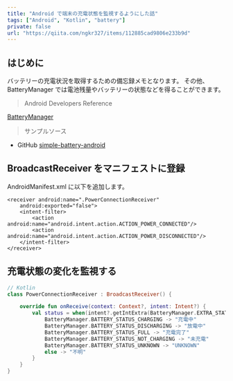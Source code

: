 ```yaml
---
title: "Android で端末の充電状態を監視するようにした話"
tags: ["Android", "Kotlin", "battery"]
private: false
url: "https://qiita.com/ngkr327/items/112885cad9806e233b9d"
---
```


## はじめに

バッテリーの充電状況を取得するための備忘録メモとなります。
その他、BatteryManager では電池残量やバッテリーの状態などを得ることができます。

> Android Developers Reference

[BatteryManager](https://developer.android.com/reference/android/os/BatteryManager)

> サンプルソース

- GitHub
[simple-battery-android](https://github.com/ngkr327/simple-battery-android)

## BroadcastReceiver をマニフェストに登録

AndroidManifest.xml に以下を追加します。

```
<receiver android:name=".PowerConnectionReceiver"
    android:exported="false">
    <intent-filter>
        <action android:name="android.intent.action.ACTION_POWER_CONNECTED"/>
        <action android:name="android.intent.action.ACTION_POWER_DISCONNECTED"/>
    </intent-filter>
</receiver>
```

## 充電状態の変化を監視する

```Kotlin
// Kotlin
class PowerConnectionReceiver : BroadcastReceiver() {

    override fun onReceive(context: Context?, intent: Intent?) {
        val status = when(intent?.getIntExtra(BatteryManager.EXTRA_STATUS, -1) ?: -1) {
            BatteryManager.BATTERY_STATUS_CHARGING -> "充電中"
            BatteryManager.BATTERY_STATUS_DISCHARGING -> "放電中"
            BatteryManager.BATTERY_STATUS_FULL -> "充電完了"
            BatteryManager.BATTERY_STATUS_NOT_CHARGING -> "未充電"
            BatteryManager.BATTERY_STATUS_UNKNOWN -> "UNKNOWN"
            else -> "不明"
        }
    }
}
```
